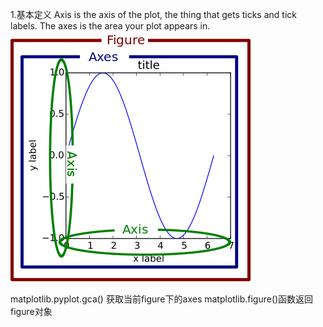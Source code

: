 1.基本定义
Axis is the axis of the plot, the thing that gets ticks and tick labels. The axes is the area your plot appears in.![](/matplotlib/images/1.png)

matplotlib.pyplot.gca() 获取当前figure下的axes
matplotlib.figure()函数返回figure对象